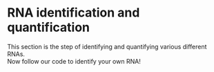 # RNA identification and quantification
This section is the step of identifying and quantifying various different RNAs.  
Now follow our code to identify your own RNA!
